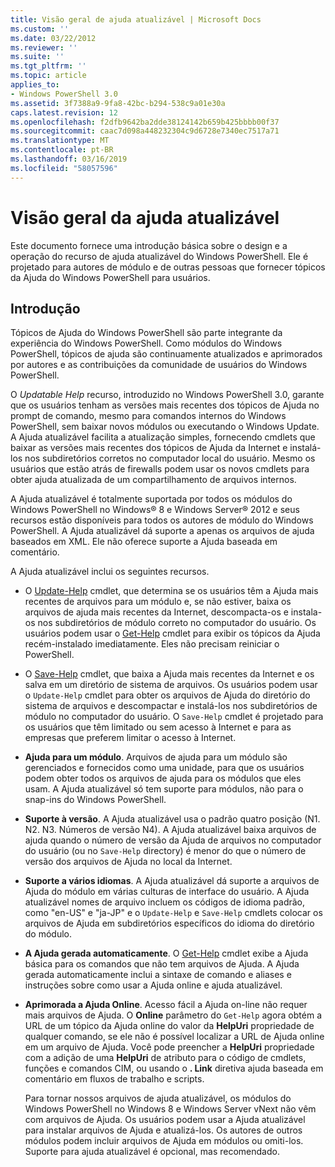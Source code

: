 ```yaml
---
title: Visão geral de ajuda atualizável | Microsoft Docs
ms.custom: ''
ms.date: 03/22/2012
ms.reviewer: ''
ms.suite: ''
ms.tgt_pltfrm: ''
ms.topic: article
applies_to:
- Windows PowerShell 3.0
ms.assetid: 3f7388a9-9fa8-42bc-b294-538c9a01e30a
caps.latest.revision: 12
ms.openlocfilehash: f2dfb9642ba2dde38124142b659b425bbbb00f37
ms.sourcegitcommit: caac7d098a448232304c9d6728e7340ec7517a71
ms.translationtype: MT
ms.contentlocale: pt-BR
ms.lasthandoff: 03/16/2019
ms.locfileid: "58057596"
---
```

# <a name="updatable-help-overview"></a>Visão geral da ajuda atualizável

Este documento fornece uma introdução básica sobre o design e a operação do recurso de ajuda atualizável do Windows PowerShell. Ele é projetado para autores de módulo e de outras pessoas que fornecer tópicos da Ajuda do Windows PowerShell para usuários.

## <a name="introduction"></a>Introdução

Tópicos de Ajuda do Windows PowerShell são parte integrante da experiência do Windows PowerShell. Como módulos do Windows PowerShell, tópicos de ajuda são continuamente atualizados e aprimorados por autores e as contribuições da comunidade de usuários do Windows PowerShell.

O *Updatable Help* recurso, introduzido no Windows PowerShell 3.0, garante que os usuários tenham as versões mais recentes dos tópicos de Ajuda no prompt de comando, mesmo para comandos internos do Windows PowerShell, sem baixar novos módulos ou executando o Windows Update. A Ajuda atualizável facilita a atualização simples, fornecendo cmdlets que baixar as versões mais recentes dos tópicos de Ajuda da Internet e instalá-los nos subdiretórios corretos no computador local do usuário. Mesmo os usuários que estão atrás de firewalls podem usar os novos cmdlets para obter ajuda atualizada de um compartilhamento de arquivos internos.

A Ajuda atualizável é totalmente suportada por todos os módulos do Windows PowerShell no Windows® 8 e Windows Server® 2012 e seus recursos estão disponíveis para todos os autores de módulo do Windows PowerShell. A Ajuda atualizável dá suporte a apenas os arquivos de ajuda baseados em XML. Ele não oferece suporte a Ajuda baseada em comentário.

A Ajuda atualizável inclui os seguintes recursos.

- O [Update-Help](/powershell/module/Microsoft.PowerShell.Core/Update-Help) cmdlet, que determina se os usuários têm a Ajuda mais recentes de arquivos para um módulo e, se não estiver, baixa os arquivos de ajuda mais recentes da Internet, descompacta-os e instala-os nos subdiretórios de módulo correto no computador do usuário.
  Os usuários podem usar o [Get-Help](/powershell/module/Microsoft.PowerShell.Core/Get-Help) cmdlet para exibir os tópicos da Ajuda recém-instalado imediatamente.
  Eles não precisam reiniciar o PowerShell.

- O [Save-Help](/powershell/module/Microsoft.PowerShell.Core/Save-Help) cmdlet, que baixa a Ajuda mais recentes da Internet e os salva em um diretório de sistema de arquivos. Os usuários podem usar o `Update-Help` cmdlet para obter os arquivos de Ajuda do diretório do sistema de arquivos e descompactar e instalá-los nos subdiretórios de módulo no computador do usuário. O `Save-Help` cmdlet é projetado para os usuários que têm limitado ou sem acesso à Internet e para as empresas que preferem limitar o acesso à Internet.

- **Ajuda para um módulo**. Arquivos de ajuda para um módulo são gerenciados e fornecidos como uma unidade, para que os usuários podem obter todos os arquivos de ajuda para os módulos que eles usam. A Ajuda atualizável só tem suporte para módulos, não para o snap-ins do Windows PowerShell.

- **Suporte à versão**. A Ajuda atualizável usa o padrão quatro posição (N1. N2. N3. Números de versão N4). A Ajuda atualizável baixa arquivos de ajuda quando o número de versão da Ajuda de arquivos no computador do usuário (ou no `Save-Help` directory) é menor do que o número de versão dos arquivos de Ajuda no local da Internet.

- **Suporte a vários idiomas**. A Ajuda atualizável dá suporte a arquivos de Ajuda do módulo em várias culturas de interface do usuário. A Ajuda atualizável nomes de arquivo incluem os códigos de idioma padrão, como "en-US" e "ja-JP" e o `Update-Help` e `Save-Help` cmdlets colocar os arquivos de Ajuda em subdiretórios específicos do idioma do diretório do módulo.

- **A Ajuda gerada automaticamente**. O [Get-Help](/powershell/module/Microsoft.PowerShell.Core/Get-Help) cmdlet exibe a Ajuda básica para os comandos que não tem arquivos de Ajuda. A Ajuda gerada automaticamente inclui a sintaxe de comando e aliases e instruções sobre como usar a Ajuda online e ajuda atualizável.

- **Aprimorada a Ajuda Online**. Acesso fácil a Ajuda on-line não requer mais arquivos de Ajuda. O **Online** parâmetro do `Get-Help` agora obtém a URL de um tópico da Ajuda online do valor da **HelpUri** propriedade de qualquer comando, se ele não é possível localizar a URL de Ajuda online em um arquivo de Ajuda. Você pode preencher a **HelpUri** propriedade com a adição de uma **HelpUri** de atributo para o código de cmdlets, funções e comandos CIM, ou usando o **. Link** diretiva ajuda baseada em comentário em fluxos de trabalho e scripts.

  Para tornar nossos arquivos de ajuda atualizável, os módulos do Windows PowerShell no Windows 8 e Windows Server vNext não vêm com arquivos de Ajuda. Os usuários podem usar a Ajuda atualizável para instalar arquivos de Ajuda e atualizá-los. Os autores de outros módulos podem incluir arquivos de Ajuda em módulos ou omiti-los. Suporte para ajuda atualizável é opcional, mas recomendado.
